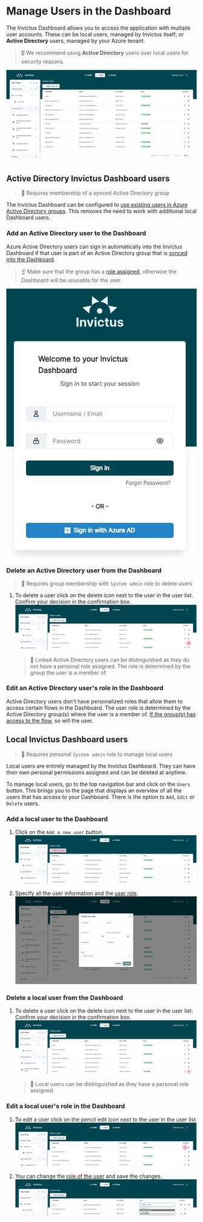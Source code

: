 # Manage Users in the Dashboard
The Invictus Dashboard allows you to access the application with multiple user accounts. These can be local users, managed by Invictus itself; or **Active Directory** users, managed by your Azure tenant.

> 🎖️ We recommend using **Active Directory** users over local users for security reasons.

![users overview](../../images/v2_users1.png)

## Active Directory Invictus Dashboard users
> 👤 Requires membership of a synced Active Directory group

The Invictus Dashboard can be configured to [use existing users in Azure Active Directory groups](../installation/azureADSetup.md). This removes the need to work with additional local Dashboard users.

### Add an Active Directory user to the Dashboard
Azure Active Directory users can sign in automatically into the Invictus Dashboard if that user is part of an Active Directory group that is [synced into the Dashboard](../installation/groupmanagement.md).

> ☝️ Make sure that the group has a [role assigned](./role-management.md), otherwise the Dashboard will be unusable for the user.

![Active Directory user sign in](../../images/dashboard/AdminAccount/adminAccount-4.jpg)

### Delete an Active Directory user from the Dashboard
> 👤 Requires group membership with `System admin` role to delete users

1. To delete a user click on the delete icon next to the user in the user list. Confirm your decision in the confirmation box.
  ![delete azure user](../../images/delete-azure-user.PNG)
    > 👀 Linked Active Directory users can be distinguished as they do not have a personal role assigned. The role is determined by the group the user is a member of.

### Edit an Active Directory user's role in the Dashboard
Active Directory users don't have personalized roles that allow them to access certain flows in the Dashboard. The user role is determined by the Active Directory group(s) where the user is a member of. [If the group(s) has access to the flow](../installation/groupmanagement.md), so will the user.

## Local Invictus Dashboard users
> 👤 Requires personal `System admin` role to manage local users

Local users are entirely managed by the Invictus Dashboard. They can have their own personal permissions assigned and can be deleted at anytime.

To manage local users, go to the top navigation bar and click on the `Users` button. This brings you to the page that displays an overview of all the users that has access to your Dashboard. There is the option to `Add`, `Edit` or `Delete` users.

### Add a local user to the Dashboard

1. Click on the `Add a new user` button.
  ![add local user](../../images/add-local-user.PNG)

1. Specify all the user information and the [user role](role-management.md).
  ![add user details](../../images/v2_users2.png)

### Delete a local user from the Dashboard

1. To delete a user click on the delete icon next to the user in the user list. Confirm your decision in the confirmation box.
  ![delete local user](../../images/delete-local-user.PNG)
    > 👀 Local users can be distinguished as they have a personal role assigned.

### Edit a local user's role in the Dashboard

1. To edit a user click on the pencil edit icon next to the user in the user list
  ![edit local user](../../images/edit-local-user.PNG)

2. You can change the [role of the user](role-management.md) and save the changes. 
  ![edit user role](../../images/v2_users3.png)
